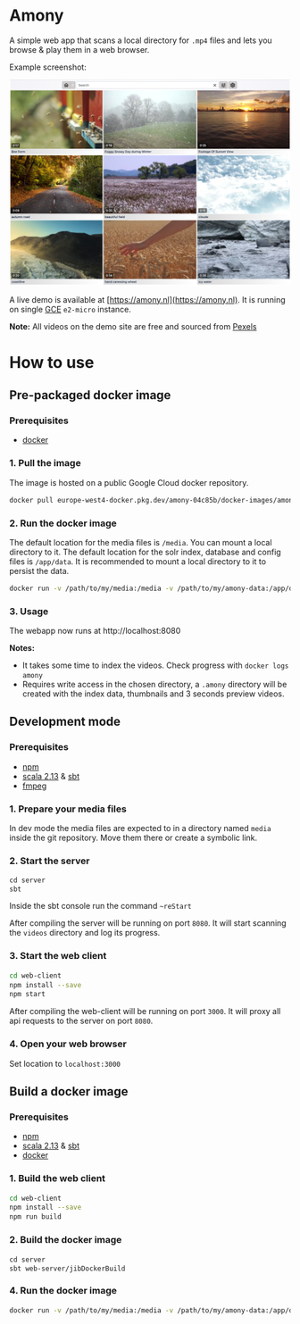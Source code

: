 # Amony

A simple web app that scans a local directory for `.mp4` files and lets you browse & play them in a web browser.

Example screenshot:

![](docs/screenshot-2021-08-27.png)

A live demo is available at [https://amony.nl](https://amony.nl). It is running on single [GCE](https://cloud.google.com/compute/) `e2-micro` instance.

**Note:** All videos on the demo site are free and sourced from [Pexels](https://www.pexels.com/license/)

# How to use

## Pre-packaged docker image

### Prerequisites
- [docker](https://www.docker.com/get-started)

### 1. Pull the image

The image is hosted on a public Google Cloud docker repository.

```bash
docker pull europe-west4-docker.pkg.dev/amony-04c85b/docker-images/amony/app:latest
```

### 2. Run the docker image

The default location for the media files is `/media`. You can mount a local directory to it.
The default location for the solr index, database and config files is `/app/data`. It is recommended to mount a local directory to it to persist the data.

```bash
docker run -v /path/to/my/media:/media -v /path/to/my/amony-data:/app/data -p 8080:8080 --name amony europe-west4-docker.pkg.dev/amony-04c85b/docker-images/amony/amony-app:latest
```

### 3. Usage

The webapp now runs at http://localhost:8080 

**Notes:**
- It takes some time to index the videos. Check progress with `docker logs amony`
- Requires write access in the chosen directory, a `.amony` directory will be created with the index data, thumbnails and 3 seconds preview videos.

## Development mode

### Prerequisites
- [npm](https://docs.npmjs.com/downloading-and-installing-node-js-and-npm)
- [scala 2.13](https://scala-lang.org/) & [sbt](https://www.scala-sbt.org/)
- [fmpeg](https://ffmpeg.org/)

### 1. Prepare your media files

In dev mode the media files are expected to in a directory named `media` inside the git repository. Move them there or create a symbolic link.

### 2. Start the server
```
cd server
sbt
```

Inside the sbt console run the command `~reStart`

After compiling the server will be running on port `8080`. It will start scanning the `videos` directory and log its progress.

### 3. Start the web client
```bash
cd web-client
npm install --save
npm start
```

After compiling the web-client will be running on port `3000`. It will proxy all api requests to the server on port `8080`.

### 4. Open your web browser

Set location to `localhost:3000`


## Build a docker image

### Prerequisites

- [npm](https://docs.npmjs.com/downloading-and-installing-node-js-and-npm)
- [scala 2.13](https://scala-lang.org/) & [sbt](https://www.scala-sbt.org/)
- [docker](https://www.docker.com/get-started)

### 1. Build the web client

```bash
cd web-client
npm install --save
npm run build
```

### 2. Build the docker image

```
cd server
sbt web-server/jibDockerBuild
```

### 4. Run the docker image

```bash
docker run -v /path/to/my/media:/media -v /path/to/my/amony-data:/app/data -p 8080:8080 --name amony europe-west4-docker.pkg.dev/amony-04c85b/docker-images/amony/amony-app:latest
```
